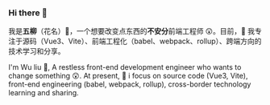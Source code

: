 ### Hi there 👋

我是**五柳**（花名）👨‍，一个想要改变点东西的**不安分**前端工程师 😲。目前，🌱 我专注于源码（Vue3、Vite）、前端工程化（babel、webpack、rollup）、跨端方向的技术学习和分享。

I'm Wu liu 👨, A restless front-end development engineer who wants to change something 😲. At present, 🌱 i focus on source code (Vue3, Vite), front-end engineering (babel, webpack, rollup), cross-border technology learning and sharing.
